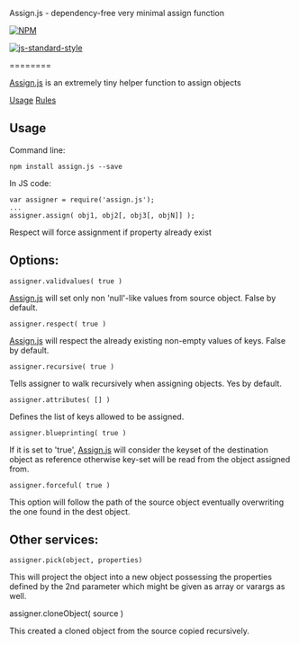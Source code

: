 Assign.js - dependency-free very minimal assign function

[![NPM](https://nodei.co/npm/assign.js.png)](https://nodei.co/npm/assign.js/)

[![js-standard-style](https://cdn.rawgit.com/feross/standard/master/badge.svg)](https://github.com/feross/standard)

========

[Assign.js](https://github.com/imrefazekas/assign.js) is an extremely tiny helper function to assign objects

[Usage](#usage)
[Rules](#rules)


## Usage

Command line:

	npm install assign.js --save

In JS code:

	var assigner = require('assign.js');
	...
	assigner.assign( obj1, obj2[, obj3[, objN]] );

Respect will force assignment if property already exist


## Options:

	assigner.validvalues( true )

[Assign.js](https://github.com/imrefazekas/assign.js) will set only non 'null'-like values from source object. False by default.

	assigner.respect( true )

[Assign.js](https://github.com/imrefazekas/assign.js) will respect the already existing non-empty values of keys. False by default.

	assigner.recursive( true )

Tells assigner to walk recursively when assigning objects. Yes by default.

	assigner.attributes( [] )

Defines the list of keys allowed to be assigned.

	assigner.blueprinting( true )

If it is set to 'true', [Assign.js](https://github.com/imrefazekas/assign.js) will consider the keyset of the destination object as reference otherwise key-set will be read from the object assigned from.

	assigner.forceful( true )

This option will follow the path of the source object eventually overwriting the one found in the dest object.


## Other services:

	assigner.pick(object, properties)

This will project the object into a new object possessing the properties defined by the 2nd parameter which might be given as array or varargs as well.

assigner.cloneObject( source )

This created a cloned object from the source copied recursively.
